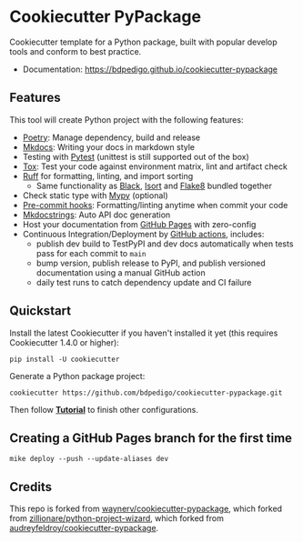 # Cookiecutter PyPackage

Cookiecutter template for a Python package, built with popular develop tools and conform to best practice.

- Documentation: <https://bdpedigo.github.io/cookiecutter-pypackage>

## Features

This tool will create Python project with the following features:

- [Poetry](https://python-poetry.org/): Manage dependency, build and release
- [Mkdocs](https://www.mkdocs.org): Writing your docs in markdown style
- Testing with [Pytest](https://pytest.org) (unittest is still supported out of the box)
- [Tox](https://tox.readthedocs.io): Test your code against environment matrix, lint and artifact check
- [Ruff](https://docs.astral.sh/ruff/) for formatting, linting, and import sorting
  - Same functionality as [Black](https://github.com/psf/black), [Isort](https://github.com/PyCQA/isort) and [Flake8](https://flake8.pycqa.org) bundled together
- Check static type with [Mypy](http://mypy-lang.org/) (optional)
- [Pre-commit hooks](https://pre-commit.com/): Formatting/linting anytime when commit your code
- [Mkdocstrings](https://mkdocstrings.github.io/): Auto API doc generation
- Host your documentation from [GitHub Pages](https://pages.github.com) with zero-config
- Continuous Integration/Deployment by [GitHub actions](https://github.com/features/actions), includes:
  - publish dev build to TestPyPI and dev docs automatically when tests pass for each commit to `main`
  - bump version, publish release to PyPI, and publish versioned documentation using a manual GitHub action
  - daily test runs to catch dependency update and CI failure

## Quickstart

Install the latest Cookiecutter if you haven't installed it yet (this requires Cookiecutter 1.4.0 or higher):

```
pip install -U cookiecutter
```

Generate a Python package project:

```
cookiecutter https://github.com/bdpedigo/cookiecutter-pypackage.git
```

Then follow **[Tutorial](docs/tutorial.md)** to finish other configurations.

## Creating a GitHub Pages branch for the first time

```
mike deploy --push --update-aliases dev
```

## Credits

This repo is forked from [waynerv/cookiecutter-pypackage](https://github.com/waynerv/cookiecutter-pypackage), which forked from [zillionare/python-project-wizard](https://github.com/zillionare/python-project-wizard), which forked from [audreyfeldroy/cookiecutter-pypackage](https://github.com/audreyfeldroy/cookiecutter-pypackage).
